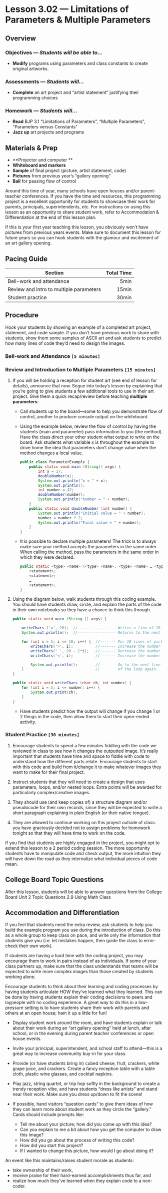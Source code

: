 Lesson 3.02 — Limitations of Parameters & Multiple Parameters
====================================================================================================

Overview
--------
### Objectives — _Students will be able to…_
- **Modify** programs using parameters and class constants to create original artworks.

### Assessments — _Students will…_
- **Complete** an art project and “artist statement” justifying their programming choices

### Homework — _Students will…_
- **Read** BJP 3.1 “Limitations of Parameters”, “Multiple Parameters”, "Parameters versus Constants"
- **Jazz up** art projects and programs


Materials & Prep
----------------
- **Projector and computer **
- **Whiteboard and** **markers**
- **Sample** of final project (picture, artist statement, code)
- **Pictures** from previous year’s “gallery opening”
- **Ball** for passing flow of control

Around this time of year, many schools have open houses and/or parent-teacher conferences. If you
have the time and resources, this programming project is a excellent opportunity for students to
showcase their work for parents, principals, superintendents, etc. For instructions on using this
lesson as an opportunity to share student work, refer to Accommodation & Differentiation at the end
of this lesson plan.

If this is your first year teaching this lesson, you obviously won’t have pictures from previous
years events. Make sure to document this lesson for future years so you can hook students with the
glamour and excitement of an art gallery opening.


Pacing Guide
------------
| Section                                 | Total Time |
|-----------------------------------------|-----------:|
| Bell-work and attendance                |       5min |
| Review and intro to multiple parameters |      15min |
| Student practice                        |      30min |


Procedure
---------
Hook your students by showing an example of a completed art project, statement, and code sample. If
you don’t have previous work to share with students, show them some samples of ASCII art and ask
students to predict how many lines of code they’d need to design the images.

### Bell-work and Attendance `[5 minutes]`

### Review and Introduction to Multiple Parameters `[15 minutes]`

1. If you will be holding a reception for student art (see end of lesson for details), announce that
   now. Segue into today’s lesson by explaining that you’re going to give students a few additional
   tools to use in their art project. Give them a quick recap/review before teaching **multiple
   parameters**:

   - Call students up to the board—some to help you demonstrate flow of control, another to produce
     console output on the whiteboard.

   - Using the example below, review the flow of control by having the students (main and parameter)
     pass information to you (the method). Have the class direct your other student what output to
     write on the board. Ask students what variable x is throughout the example to drive home the
     idea that parameters don’t change value when the method changes a local value.

     ``` Java
     public class ParameterExample {
         public static void main (String[] args) {
             int x = 17;
             doubleNumber(x);
             System.out.println("x = " + x);
             System.out.println();
             int number = 42;
             doubleNumber(number);
             System.out.println("number = " + number);
         }
         public static void doubleNumber (int number) {
             System.out.println("Initial value = " + number);
             number = number * 2;
             System.out.println("Final value = " + number);
         }
     }
     ```

   - It is possible to declare multiple parameters! The trick is to always make sure your method
     accepts the parameters in the same order. When calling the method, pass the parameters in the
     same order in which they were declared.

     ``` Java
     public static <type> <name> (<type> <name>, <type> <name> … <type> <name>) {
         <statement>;
         <statement>;
         …
         <statement>;
     }
     ```

2. Using the diagram below, walk students through this coding example. You should have students
   draw, circle, and explain the parts of the code in their own notebooks so they have a chance to
   think this through.

   ``` Java
   public static void main (String [] args) {

       writeChars ('=', 20);  //----------------- Writes a line of 20 ='s
       System.out.println();  //----------------- Returns to the next line

       for (int i = 1; i <= 10; i++) {  //------- For 10 lines of picture (height)
           writeChars('>', i);          //------- Increase the number of '>'s in each line
           writeChars(' ', 20 - 2*i);   //------- Decrease the number of spaces in each line
           writeChars('<', i);          //------- Increase the number of '<'s in each line

           System.out.println();        //------- Go to the next line before starting the body
       }                                //        of the loop again.
   }

   public static void writeChars (char ch, int number) {
       for (int i = 1; i <= number; i++) {
           System.out.print(ch);
       }
   }
   ```

   - Have students predict how the output will change if you change 1 or 2 things in the code, then
     allow them to start their open-ended activity.

### Student Practice `[30 minutes]`

1. Encourage students to spend a few minutes fiddling with the code we reviewed in class to see how
   it changes the outputted image. It’s really important that students have time and space to fiddle
   with code to understand how the different parts relate. Encourage students to start with this
   code and build from it/change it to make whatever images they want to make for their final
   project.

2. Instruct students that they will need to create a design that uses parameters, loops, and/or
   nested loops. Extra points will be awarded for particularly complex/creative images.

3. They should use (and keep copies of) a structure diagram and/or pseudocode for their own records,
   since they will be expected to write a short paragraph explaining in plain English (or their
   native tongue).

4. They are allowed to continue working on this project outside of class: you have graciously
   decided not to assign problems for homework tonight so that they will have time to work on the
   code.

If you find that students are highly engaged in the project, you might opt to extend this lesson to
a 2 period coding session. The more opportunity students have to manipulate code and check output,
the more intuition they will have down the road as they internalize what individual pieces of code
mean.

College Board Topic Questions
---------------------------------
After this lesson, students will be able to answer questions from the College Board Unit 2 Topic Questions 2.9 Using Math Class

Accommodation and Differentiation
---------------------------------
If you feel that students need the extra review, ask students to help you build the example program
you use during the introduction of class. Do this as a whole group to keep class on pace, and write
only the information that students give you (i.e. let mistakes happen, then guide the class to
error-check their own work).

If students are having a hard time with the coding project, you may encourage them to work in pairs
instead of as individuals. If some of your class partners up, make sure that the class understands
that teams will be expected to write more complex images than those created by students working
alone.

Encourage students to think about their learning and coding processes by having students articulate
HOW they’ve learned what they learned. This can be done by having students explain their coding
decisions to peers and laypeople with no coding experience. A great way to do this in a low-pressure
setting is to have students share their work with parents and others at an open house; ham it up a
little for fun!

- Display student work around the room, and have students explain or talk about their work during an
  “art gallery opening” held at lunch, after school, or in the evening during parent teacher
  conferences or open house events.

- Invite your principal, superintendent, and school staff to attend—this is a great way to increase
  community buy-in for your class.

- Provide (or have students bring in) cubed cheese, fruit, crackers, white grape juice, and
  crackers. Create a fancy reception table with a table cloth, plastic wine glasses, and cocktail
  napkins.

- Play jazz, string quartet, or trip hop softly in the background to create a trendy reception vibe,
  and have students “dress like artists” and stand near their work. Make sure you dress up/down to
  fit the scene!

- If possible, hand visitors “question cards” to give them ideas of how they can learn more about
  student work as they circle the “gallery.” Cards should include prompts like:

  - Tell me about your picture; how did you come up with this idea?
  - Can you explain to me a bit about how you get the computer to draw this image?
  - How did you go about the process of writing this code?
  - How did you start this project?
  - If I wanted to change this picture, how would I go about doing it?

An event like this maintains/raises student morale as students:
- take ownership of their work,
- receive praise for their hard-earned accomplishments thus far, and
- realize how much they’ve learned when they explain code to a non-coder.

